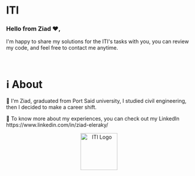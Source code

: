 # ITI      
                           
<h3>Hello from Ziad ❤️,</h3>   
             
I'm happy to share my solutions for the ITI's tasks with you, you can review my code, and feel free to contact me anytime.
   
<br>
  
<h1>ℹ️ About</h1>
<p>📌 I'm Ziad, graduated from Port Said university, I studied civil engineering, then I decided to make a career shift.</p>
<p>📌 To know more about my experiences, you can check out my LinkedIn https://www.linkedin.com/in/ziad-eleraky/</p>
 

<div align="center"><img src="https://www.iti.gov.eg/assets/images/iti-logo.png" alt="ITI Logo" width="100" /></div>
